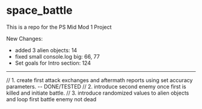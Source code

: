 # space_battle
This is a repo for the PS Mid Mod 1 Project

New Changes: 
- added 3 alien objects: 14
- fixed small console.log big: 66, 77
- Set goals for Intro section: 124
--- 
// 1. create first attack exchanges and aftermath reports using set accuracy parameters. 
-- DONE/TESTED
// 2. introduce second enemy once first is killed and initiate battle.
// 3. introduce randomized values to alien objects and loop first battle enemy not dead